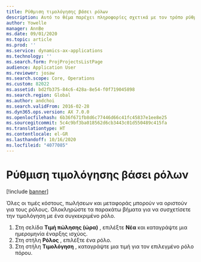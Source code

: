 ```yaml
---
title: Ρύθμιση τιμολόγησης βάσει ρόλων
description: Αυτό το θέμα παρέχει πληροφορίες σχετικά με τον τρόπο ρύθμισης της τιμολόγησης για συγκεκριμένους ρόλους.
author: Yowelle
manager: AnnBe
ms.date: 09/01/2020
ms.topic: article
ms.prod: ''
ms.service: dynamics-ax-applications
ms.technology: ''
ms.search.form: ProjProjectsListPage
audience: Application User
ms.reviewer: josaw
ms.search.scope: Core, Operations
ms.custom: 82022
ms.assetid: bd2fb375-84c6-428a-8e54-f0f719045898
ms.search.region: Global
ms.author: andchoi
ms.search.validFrom: 2016-02-28
ms.dyn365.ops.version: AX 7.0.0
ms.openlocfilehash: 6b36f671fb8d6c77446d66c41fc45837e1ee8e25
ms.sourcegitcommit: 5c4c9bf3ba018562d6cb3443c01d550489c415fa
ms.translationtype: HT
ms.contentlocale: el-GR
ms.lasthandoff: 10/16/2020
ms.locfileid: "4077085"
---
```

# <a name="set-up-role-based-pricing"></a>Ρύθμιση τιμολόγησης βάσει ρόλων

[!include [banner](../includes/banner.md)]

Όλες οι τιμές κόστους, πωλήσεων και μεταφοράς μπορούν να οριστούν για τους ρόλους. Ολοκληρώστε τα παρακάτω βήματα για να συσχετίσετε την τιμολόγηση με ένα συγκεκριμένο ρόλο.

1. Στη σελίδα **Τιμή πώλησης (ώρα)** , επιλέξτε **Νέα** και καταγράψτε μια ημερομηνία έναρξης ισχύος.
2. Στη στήλη **Ρόλος** , επιλέξτε ένα ρόλο.
3. Στη στήλη **Τιμολόγηση** , καταγράψτε μια τιμή για τον επιλεγμένο ρόλο πόρου.
